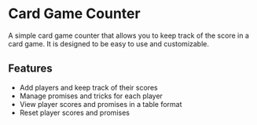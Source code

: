 <!-- Create a README for this project of a cardgame counter -->
# Card Game Counter
A simple card game counter that allows you to keep track of the score in a card game. It is designed to be easy to use and customizable.
## Features
- Add players and keep track of their scores
- Manage promises and tricks for each player
- View player scores and promises in a table format
- Reset player scores and promises